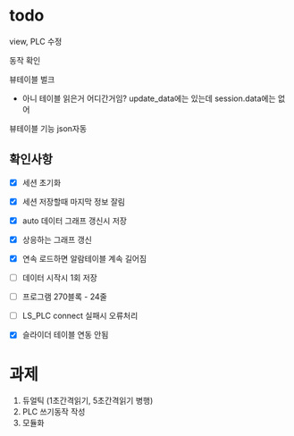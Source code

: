 # todo

view, PLC 수정

동작 확인

뷰테이블 벌크
 - 아니 테이블 읽은거 어디간거임?
update_data에는 있는데 session.data에는 없어

뷰테이블 기능
json자동



## 확인사항

- [x] 세션 초기화
- [x] 세션 저장할때 마지막 정보 잘림
- [x] auto 데이터 그래프 갱신시 저장
- [x] 상응하는 그래프 갱신
- [x] 연속 로드하면 알람테이블 계속 길어짐
- [ ] 데이터 시작시 1회 저장
- [ ] 프로그램 270블록 - 24줄
- [ ] LS_PLC connect 실패시 오류처리
- [x] 슬라이더 테이블 연동 안됨
 

# 과제 

1. 듀얼틱 (1초간격읽기, 5초간격읽기 병행)
3. PLC 쓰기동작 작성
4. 모듈화